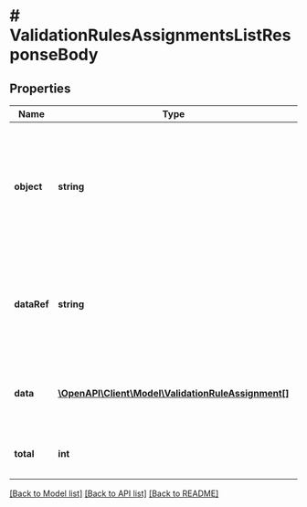 # # ValidationRulesAssignmentsListResponseBody

## Properties

Name | Type | Description | Notes
------------ | ------------- | ------------- | -------------
**object** | **string** | The type of the object represented by JSON. This object stores information about validation rule assignments. | [optional] [default to 'list']
**dataRef** | **string** | Identifies the name of the JSON property that contains the array of validation rule assignments. | [optional] [default to 'data']
**data** | [**\OpenAPI\Client\Model\ValidationRuleAssignment[]**](ValidationRuleAssignment.md) | A dictionary that contains an array of validation rule assignments. | [optional]
**total** | **int** | Total number of validation rule assignments. | [optional]

[[Back to Model list]](../../README.md#models) [[Back to API list]](../../README.md#endpoints) [[Back to README]](../../README.md)
